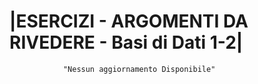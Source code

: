 # |ESERCIZI - ARGOMENTI DA RIVEDERE - Basi di Dati 1-2|


                "Nessun aggiornamento Disponibile"